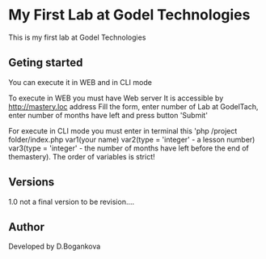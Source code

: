 # My First Lab at Godel Technologies
This is my first lab at Godel Technologies


## Geting started
You can execute it in WEB and in CLI mode

To execute in WEB you must have Web server
It is accessible by http://mastery.loc address
Fill the form, enter number of Lab at GodelTach, enter number of months have left and press button 'Submit'

For execute in CLI mode you must enter in terminal this 'php /project folder/index.php var1(your name) var2(type = 'integer' - a lesson number) var3(type = 'integer' - the number of months have left before the end of themastery). The order of variables is strict!


## Versions
1.0
not a final version
to be revision....  

## Author
Developed by D.Bogankova

